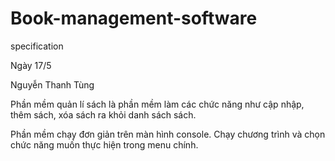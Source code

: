 # Book-management-software
specification 

Ngày 17/5

Nguyễn Thanh Tùng

Phần mềm quản lí sách là phần mềm làm các chức năng như cập nhập, thêm sách, xóa sách ra khỏi 
danh sách sách. 

Phần mềm chạy đơn giản trên màn hình console. Chạy chương trình và chọn chức năng muốn thực hiện trong menu chính. 

